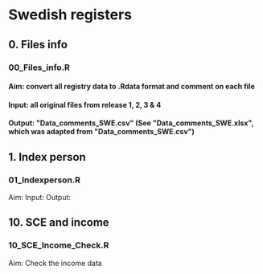 # Swedish registers


## 0. Files info
### 00_Files_info.R
#### Aim: convert all registry data to .Rdata format and comment on each file
#### Input: all original files from release 1, 2, 3 & 4 
#### Output: "Data_comments_SWE.csv" (See "Data_comments_SWE.xlsx", which was adapted from "Data_comments_SWE.csv")



## 1. Index person
### 01_Indexperson.R
Aim: 
Input: 
Output:



## 10. SCE and income
### 10_SCE_Income_Check.R
Aim: Check the income data








